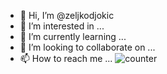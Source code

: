 - 👋 Hi, I’m @zeljkodjokic
- 👀 I’m interested in ...
- 🌱 I’m currently learning ...
- 💞️ I’m looking to collaborate on ...
- 📫 How to reach me ...
![counter](https://[YOUR_ENDPOINT].m.pipedream.net)
<!---
zeljkodjokic/zeljkodjokic is a ✨ special ✨ repository because its `README.md` (this file) appears on your GitHub profile.
You can click the Preview link to take a look at your changes.
--->
